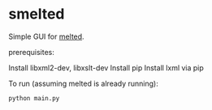 # smelted

Simple GUI for [melted](https://github.com/mltframework/melted).

prerequisites:

Install libxml2-dev, libxslt-dev
Install pip
Install lxml via pip

To run (assuming melted is already running):

```
python main.py
```

